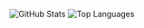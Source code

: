 ![GitHub Stats](https://github-readme-stats.vercel.app/api?username=corocn&count_private=true&show_icons=true&theme=monokai)
![Top Languages](https://github-readme-stats.vercel.app/api/top-langs/?username=corocn&layout=compact&theme=monokai)
